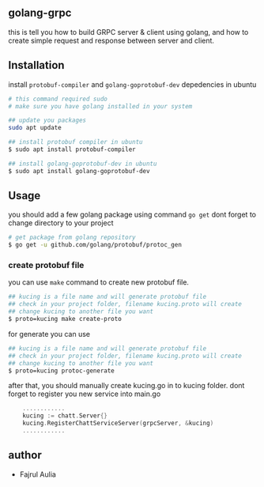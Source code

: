 ## golang-grpc
this is tell you how to build GRPC server & client using golang, and how to create simple request and response
between server and client. 

## Installation

install `protobuf-compiler` and `golang-goprotobuf-dev` depedencies in ubuntu
``` bash
# this command required sudo
# make sure you have golang installed in your system

## update you packages
sudo apt update 

## install protobuf compiler in ubuntu
$ sudo apt install protobuf-compiler

## install golang-goprotobuf-dev in ubuntu
$ sudo apt install golang-goprotobuf-dev

```


## Usage
you should add a few golang package using command `go get`
dont forget to change directory to your project

``` bash
# get package from golang repository
$ go get -u github.com/golang/protobuf/protoc_gen
```

### create protobuf file
you can use `make` command to create new protobuf file.
``` bash
## kucing is a file name and will generate protobuf file
## check in your project folder, filename kucing.proto will create
## change kucing to another file you want
$ proto=kucing make create-proto
```

for generate you can use 

``` bash
## kucing is a file name and will generate protobuf file
## check in your project folder, filename kucing.proto will create
## change kucing to another file you want
$ proto=kucing protoc-generate
```
after that, you should manually create kucing.go in to kucing folder.
dont forget to register you new service into main.go

``` go
    ............
    kucing := chatt.Server{}
    kucing.RegisterChattServiceServer(grpcServer, &kucing)
    ............
```
## author
- Fajrul Aulia

